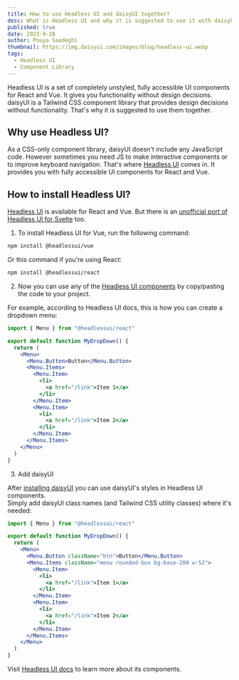 ```yaml
---
title: How to use Headless UI and daisyUI together?
desc: What is Headless UI and why it is suggested to use it with daisyUI?
published: true
date: 2023-9-28
author: Pouya Saadeghi
thumbnail: https://img.daisyui.com/images/blog/headless-ui.webp
tags:
  - Headless UI
  - Component Library
---
```


Headless UI is a set of completely unstyled, fully accessible UI components for React and Vue. It gives you functionality without design decisions. daisyUI is a Tailwind CSS component library that provides design decisions without functionality. That's why it is suggested to use them together.

## Why use Headless UI?

As a CSS-only component library, daisyUI doesn't include any JavaScript code. However sometimes you need JS to make interactive components or to improve keyboard navigation. That's where [Headless UI](https://headlessui.com/) comes in. It provides you with fully accessible UI components for React and Vue.

## How to install Headless UI?

[Headless UI](https://headlessui.com/) is available for React and Vue. But there is an [unofficial port of Headless UI for Svelte](https://github.com/rgossiaux/svelte-headlessui) too.

1. To install Headless UI for Vue, run the following command:

```bash
npm install @headlessui/vue
```

Or this command if you're using React:

```bash
npm install @headlessui/react
```

2. Now you can use any of the [Headless UI components](https://headlessui.com/) by copy/pasting the code to your project.

For example, according to Headless UI docs, this is how you can create a dropdown menu:

```jsx
import { Menu } from "@headlessui/react"

export default function MyDropDown() {
  return (
    <Menu>
      <Menu.Button>Button</Menu.Button>
      <Menu.Items>
        <Menu.Item>
          <li>
            <a href="/link">Item 1</a>
          </li>
        </Menu.Item>
        <Menu.Item>
          <li>
            <a href="/link">Item 2</a>
          </li>
        </Menu.Item>
      </Menu.Items>
    </Menu>
  )
}
```

3. Add daisyUI

After [installing daisyUI](https://daisyui.com/docs/install/) you can use daisyUI's styles in Headless UI components.  
Simply add daisyUI class names (and Tailwind CSS utility classes) where it's needed:

```jsx
import { Menu } from "@headlessui/react"

export default function MyDropDown() {
  return (
    <Menu>
      <Menu.Button className="btn">Button</Menu.Button>
      <Menu.Items className="menu rounded-box bg-base-200 w-52">
        <Menu.Item>
          <li>
            <a href="/link">Item 1</a>
          </li>
        </Menu.Item>
        <Menu.Item>
          <li>
            <a href="/link">Item 2</a>
          </li>
        </Menu.Item>
      </Menu.Items>
    </Menu>
  )
}
```

Visit [Headless UI docs](https://headlessui.com/) to learn more about its components.
